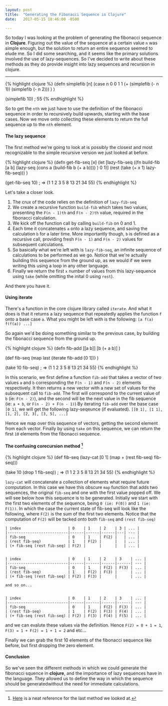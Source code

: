 ```yaml
---
layout: post
title:  "Generating the Fibonacci Sequence in Clojure"
date:   2017-05-15 18:46:00 -0500

---
```


So today I was looking at the problem of generating the fibonacci sequence in **Clojure**. Figuring out the value of the sequence at a certain value `n` was simple enough, but the solution to return an entire sequence seemed to elude me. So I did some searching, and it seems like the primary solutions involved the use of lazy-sequences. So I've decided to write about these methods as they do provide insight into lazy sequences and recursion in clojure.

-------------
{% highlight clojure %}
(defn simplefib [n]
 (case n
   0 0
   1 1
   (+ (simplefib (- n 1)) (simplefib (- n 2)))
 )
)

(simplefib 10)
; 55
{% endhighlight %}

So to get the `nth` we just have to use the definition of the fibonacci sequence in order to recursively build upwards, starting with the base cases. Now we move onto collecting these elements to return the full sequence up to the `nth` element.

#### The lazy sequence

The first method we're going to look at is possibly the closest and most recognizable to the simple recursive version we just looked at before.

{% highlight clojure %}
(defn get-fib-seq [x]
  (let [lazy-fib-seq
  ((fn build-fib [a b]
      (lazy-seq (cons a (build-fib b (+ a b))))
  ) 0 1)]
  (rest (take (+ x 1) lazy-fib-seq)))
)

(get-fib-seq 10)
; => (1 1 2 3 5 8 13 21 34 55)
{% endhighlight %}

Let's take a closer look.
1. The crux of the code relies on the definition of `lazy-fib-seq`
2. We create a recursive function `build-fib` which takes two values, presenting the `F(n - 1)th` and `F(n - 2)th` value, required in the fibonacci calculation.
3. We kick off the function call by calling `build-fib` on 0 and 1.
4. Each time it concatenates `a` onto a lazy sequence, and saving the calculation `b` for a later time. More importantly though, `b` is defined as a recursive call, providing fresh `F(n - 1)` and `F(n - 2)` values for subsequent calculations.
5. So basically what we're left with is `lazy-fib-seq`, an infinite sequence of calculations to be performed as we go. Notice that we're actually building this sequence from the ground up, as we would if we were writing this using a loop in any other language.
6. Finally we return the first `x` number of values from this lazy-sequence using `take` (while omitting the inital 0 using `rest`).

And there you have it.


#### Using iterate

There's a function in the core clojure library called `iterate`. And what it does is that it returns a lazy sequence that repeatedly applies the function `f` onto a base case `a`.
What you might be left with is the following:
`[a f(a) f(f(a)) ...]`

So again we'd be doing something similar to the previous case, by building the fibonacci sequence from the ground up.

{% highlight clojure %}
(defn fib-add [[a b]]
  [b (+ a b)]
)

(def fib-seq
  (map last (iterate fib-add [0 1]))
)

(take 10 fib-seq)
; => (1 1 2 3 5 8 13 21 34 55)
{% endhighlight %}

In this scenario, we first define a function `fib-add` that takes a vector of two values `a` and `b` corresponding the `F(n - 1)` and `F(n - 2)` elements respectively. It then returns a new vector with a new set of values for the subsequent call to `fib-add`. The first will correspond to the current value of `b` (ie: `F(n - 2)`), and the second will be the next value in the fib sequence (ie: `a + b`, or `F(n - 2) + F(n - 1)`) By iterating `fib-add` over the base case `[0 1]`, we will get the following lazy-seqeunce (if evaluated).
`[[0 1], [1 1], [1, 2], [2, 3], [3, 5], ...]`

Hence we map over this sequence of vectors, getting the second element from each vector.
Finally by using `take` on this sequence, we can return the first `10` elements from the fibonacci sequence.

#### The confusing corecursion method [^corecursion]

[^corecursion]: [Here](http://squirrel.pl/blog/2010/07/26/corecursion-in-clojure/) is a neat reference for the last method we looked at.

{% highlight clojure %}
(def fib-seq
  (lazy-cat [0 1] (map + (rest fib-seq) fib-seq)))

(take 10 (drop 1 fib-seq))
; => (1 1 2 3 5 8 13 21 34 55)
{% endhighlight %}

`lazy-cat` will concatenate a collection of elements what require future computation. In this case we have this obscure `map` function that adds two sequences, the original `fib-seq` and one with the first value popped off.
We will see below how this sequence is to be generated.
Initially we start with the first two elements of the sequence, being `0 (ie: F(0))` and `1 (ie: F(1))`.
In which the case the current state of fib-seq will look like the following, where `F(2)` is the sum of the first two elements. Notice that the computation of `F(2)` will be tacked onto both `fib-seq` and `(rest fib-seq)`

```
| index                     | 0    | 1    | 2    | 3 | ... |
|---------------------------|------|------|------|---| --- |
| fib-seq                   | 0    | 1    | F(2) |   | ... |
| (rest fib-seq)            | 1    | F(2) |      |   | ... |
| (+ fib-seq (rest fib-seq) | F(2) |      |      |   | ... |


| index                     | 0    | 1    | 2    | 3    | ... |
|---------------------------|------|------|------|------| --- |
| fib-seq                   | 0    | 1    | F(2) | F(3) | ... |
| (rest fib-seq)            | 1    | F(2) | F(3) |      | ... |
| (+ fib-seq (rest fib-seq) | F(2) | F(3) |      |      | ... |

and so on...


| index                     | 0    | 1    | 2    | 3    | ... |
|---------------------------|------|------|------|------| --- |
| fib-seq                   | 0    | 1    | F(2) | F(3) | ... |
| (rest fib-seq)            | 1    | F(2) | F(3) | F(4) | ... |
| (+ fib-seq (rest fib-seq) | F(2) | F(3) | F(4) | F(5) | ... |

```

and we can evalute these values via the definition.
Hence `F(2) = 0 + 1 = 1`, `F(3) = 1 + F(2) = 1 + 1 = 2` and etc...

Finally we can grab the first 10 elements of the fibonacci sequence like before, but first dropping
the zero element.

#### Conclusion
So we've seen the different methods in which we could generate the fibonacci squence in **clojure**, and the importance of lazy sequences have in the language. They allowed us to define the way in which the sequence should be generatedwithout the need for immediate calculations.

[^all]: [Here](https://en.wikibooks.org/wiki/Clojure_Programming/Examples/Lazy_Fibonacci) is a reference for all the algorithms covered in this post.


